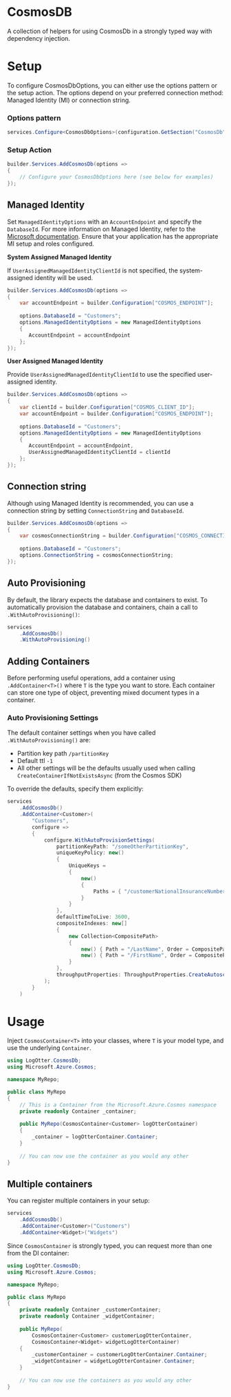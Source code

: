 ﻿# CosmosDB

A collection of helpers for using CosmosDb in a strongly typed way with dependency injection.

# Setup

To configure CosmosDbOptions, you can either use the options pattern or the setup action. The options depend on your preferred connection method: Managed Identity (MI) or connection string.

### Options pattern

```csharp
services.Configure<CosmosDbOptions>(configuration.GetSection("CosmosDb"));
``` 

### Setup Action

```csharp
builder.Services.AddCosmosDb(options =>
{
    // Configure your CosmosDbOptions here (see below for examples)
});
```

## Managed Identity

Set `ManagedIdentityOptions` with an `AccountEndpoint` and specify the `DatabaseId`. For more information on Managed Identity, refer to the [Microsoft documentation](https://learn.microsoft.com/en-us/azure/active-directory/managed-identities-azure-resources/tutorial-vm-managed-identities-cosmos). Ensure that your application has the appropriate MI setup and roles configured.

**System Assigned Managed Identity**

If `UserAssignedManagedIdentityClientId` is not specified, the system-assigned identity will be used.

```csharp
builder.Services.AddCosmosDb(options =>
{
    var accountEndpoint = builder.Configuration["COSMOS_ENDPOINT"];
    
    options.DatabaseId = "Customers";
    options.ManagedIdentityOptions = new ManagedIdentityOptions
    {
       AccountEndpoint = accountEndpoint
    };
});
```

**User Assigned Managed Identity**

Provide `UserAssignedManagedIdentityClientId` to use the specified user-assigned identity.

```csharp
builder.Services.AddCosmosDb(options =>
{
    var clientId = builder.Configuration["COSMOS_CLIENT_ID"];
    var accountEndpoint = builder.Configuration["COSMOS_ENDPOINT"];
    
    options.DatabaseId = "Customers";
    options.ManagedIdentityOptions = new ManagedIdentityOptions
    {
       AccountEndpoint = accountEndpoint,
       UserAssignedManagedIdentityClientId = clientId
    };
});
```

## Connection string

Although using Managed Identity is recommended, you can use a connection string by setting `ConnectionString` and `DatabaseId`.

```csharp
builder.Services.AddCosmosDb(options =>
{
    var cosmosConnectionString = builder.Configuration["COSMOS_CONNECTION_STRING"];
    
    options.DatabaseId = "Customers";
    options.ConnectionString = cosmosConnectionString;
});
```

## Auto Provisioning

By default, the library expects the database and containers to exist. To automatically provision the database and containers, chain a call to `.WithAutoProvisioning()`:

```csharp
services
    .AddCosmosDb()
    .WithAutoProvisioning()
```

## Adding Containers

Before performing useful operations, add a container using `.AddContainer<T>()` where `T` is the type you want to store. Each container can store one type of object, preventing mixed document types in a container.

### Auto Provisioning Settings

The default container settings when you have called `.WithAutoProvisioning()` are:

- Partition key path `/partitionKey`
- Default ttl `-1`
- All other settings will be the defaults usually used when calling `CreateContainerIfNotExistsAsync` (from the Cosmos SDK)

To override the defaults, specify them explicitly:

```csharp
services
    .AddCosmosDb()
    .AddContainer<Customer>(
        "Customers",
        configure =>
        {
            configure.WithAutoProvisionSettings(
                partitionKeyPath: "/someOtherPartitionKey",
                uniqueKeyPolicy: new()
                { 
                    UniqueKeys = 
                    {
                        new()
                        {
                            Paths = { "/customerNationalInsuranceNumber" }
                        }
                    }                    
                },
                defaultTimeToLive: 3600,
                compositeIndexes: new[]
                {
                    new Collection<CompositePath>
                    {
                        new() { Path = "/LastName", Order = CompositePathSortOrder.Ascending },
                        new() { Path = "/FirstName", Order = CompositePathSortOrder.Ascending }
                    }
                },
                throughputProperties: ThroughputProperties.CreateAutoscaleThroughput(1000)
            );
        }
    )
```

# Usage

Inject `CosmosContainer<T>` into your classes, where `T` is your model type, and use the underlying `Container`.

```csharp
using LogOtter.CosmosDb;
using Microsoft.Azure.Cosmos;

namespace MyRepo;

public class MyRepo
{
    // This is a Container from the Microsoft.Azure.Cosmos namespace
    private readonly Container _container;
    
    public MyRepo(CosmosContainer<Customer> logOtterContainer)
    {
        _container = logOtterContainer.Container;
    }
    
    // You can now use the container as you would any other
}
```

## Multiple containers

You can register multiple containers in your setup:

```csharp
services
    .AddCosmosDb()
    .AddContainer<Customer>("Customers")
    .AddContainer<Widget>("Widgets")
```

Since `CosmosContainer` is strongly typed, you can request more than one from the DI container:

```csharp
using LogOtter.CosmosDb;
using Microsoft.Azure.Cosmos;

namespace MyRepo;

public class MyRepo
{
    private readonly Container _customerContainer;
    private readonly Container _widgetContainer;
    
    public MyRepo(
        CosmosContainer<Customer> customerLogOtterContainer,
        CosmosContainer<Widget> widgetLogOtterContainer)
    {
        _customerContainer = customerLogOtterContainer.Container;
        _widgetContainer = widgetLogOtterContainer.Container;
    }
    
    // You can now use the containers as you would any other
}
```
